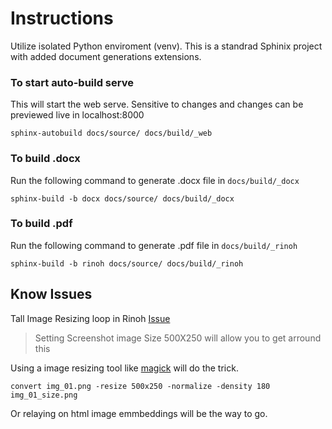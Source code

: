 # Instructions 

Utilize isolated Python enviroment (venv).
This is a standrad Sphinix project with added document generations extensions. 


### To start auto-build serve 

This will start the web serve.
Sensitive to changes and changes can be previewed live in localhost:8000

```
sphinx-autobuild docs/source/ docs/build/_web
```

### To build .docx 
Run the following command to generate .docx file in `docs/build/_docx`

```
sphinx-build -b docx docs/source/ docs/build/_docx
```
### To build .pdf

Run the following command to generate .pdf file in `docs/build/_rinoh`
```
sphinx-build -b rinoh docs/source/ docs/build/_rinoh
```
## Know Issues 

Tall Image Resizing loop in Rinoh [Issue](https://github.com/brechtm/rinohtype/issues/351)
> Setting Screenshot image Size 500X250 will allow you to get arround this

Using a image resizing tool like [magick](https://imagemagick.org) will do the trick.
```
convert img_01.png -resize 500x250 -normalize -density 180  img_01_size.png
```
Or relaying on html image emmbeddings will be the way to go.